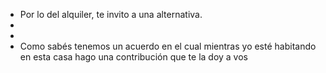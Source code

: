 - Por lo del alquiler, te invito a una alternativa.
-
-
- Como sabés tenemos un acuerdo en el cual mientras yo esté habitando en esta casa hago una contribución que te la doy a vos